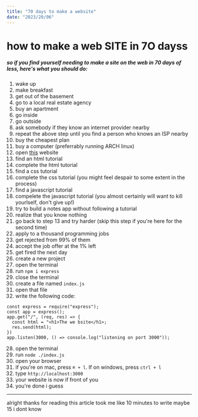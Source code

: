 ```yaml
---
title: "70 days to make a website"
date: "2023/20/06"
---
```


# how to make a web SITE in 7O dayss

##### so if you find yourself needing to make a site on the web in 70 days of less, here's what you should do:

1. wake up
1. make breakfast
1. get out of the basement
1. go to a local real estate agency
1. buy an apartment
1. go inside
1. go outside
1. ask somebody if they know an internet provider nearby
1. repeat the above step until you find a person who knows an ISP nearby
1. buy the cheapest plan
1. buy a computer (preferrably running ARCH linux)
1. open [this](https://youtube.com "This website is youtubee.com") website
1. find an html tutorial
1. complete the html tutorial
1. find a css tutorial
1. complete the css tutorial (you might feel despair to some extent in the process)
1. find a javascript tutorial
1. compelete the javascript tutorial (you almost certainly will want to kill yourlself, don't give up!)
1. try to build a notes app without following a tutorial
1. realize that you know nothing
1. go back to step 13 and try harder (skip this step if you're here for the second time)
1. apply to a thousand programming jobs
1. get rejected from 99% of them
1. accept the job offer at the 1% left
1. get fired the next day
1. create a new project
1. open the terminal
1. run `npm i express`
1. close the terminal
1. create a file named `index.js`
1. open that file
1. write the following code:

```
const express = require("express");
const app = express();
app.get("/", (req, res) => {
  const html = "<h1>The we bsite</h1>;
  res.send(html);
})
app.listen(3000, () => console.log("listening on port 3000"));
```

28. open the terminal
1. run `node ./index.js`
1. open your browser
1. if you're on mac, press `⌘ + l`. If on windows, press `ctrl + l`
1. type `http://localhost:3000`
1. your website is now if front of you
1. you're done i guess

---

alright thanks for reading
this article took me like 10 minutes to write
maybe 15 i dont know

